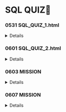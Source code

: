 # SQL QUIZ📃

<h3>0531 SQL_QUIZ_1.html</h3>

<details>  
<strong>😎참여 인원</strong>: 2명 (정주영, 조태익) <br>
<strong>📝내용</strong>: SQL 기본 문제 제작 <br>
<strong>🗂 FILE </strong> <br>
SQL_quiz_1.html
<br>
 <strong>💪feedback 3조(박철희, 유지현)</strong> <br>
> 1. 1번문제에서 해당 내선번호를 사용하는 사람들의 정보를 출력하는 것이기 때문에 내선번호가 함께 출력되면 좋을 것 같습니다. <br>
>     그리고 문제에 이름과 성을 같이 출력하라는 문구가 포함되어있으면 조금 더 좋을 것 같습니다. <br>
> 2. 문법에 오류가 있습니다. where 2번 사용되었고, 테이블명이 location이 아닌 locations로 수정해야 할 것 같습니다. <br>
> 3. 4번 문제에서 s가 포함된 도시를 구하라는 언급이 정확하게 있으면 좋을 것 같습니다.
> 4. 5번 문제를 풀어보며 년수를 구하는 방법에 대해서 새롭게 알 수 있었습니다.
> 5. 지금까지 배운 많은 내용이 있어서 복습하기 좋았습니다. 

</details>

<h3>0601 SQL_QUIZ_2.html</h3>

<details>  
<strong>😎참여 인원</strong>: 3명 (김수연, 부석민, 정주영) <br>
<strong>📝내용</strong>: SQL outer_join 이용한 문제 제작 <br>
<strong>🗂 FILE </strong> <br>
SQL_quiz_2.html

</details>

<h3>0603 MISSION</h3>


<details>  
<strong>😎참여 인원</strong>: 5명 (반재광, 이홍주, 이진영, 정주영A, 정주영B) <br>
<strong>📝내용</strong>: 자율주제로 페이지단 제작 및 SQL query 제작 <br>
<strong>🗂 FILE </strong> <br>
0603mission.sql <br>
0603mission_celebrity_ERD.pdf <br>
PROGRAMS_wiki.pdf <br>

</details>

<h3>0607 MISSION</h3>


<details>  
<strong>😎참여 인원</strong>: 4명 (류선영, 손유진, 이성규, 정주영A) <br>
<strong>📝내용</strong>: 자율주제로 SQL query 제작 <br>
<strong>🗂 FILE </strong> <br>
folder: 0607mission <br>
folder: sqlfinal <br>
before feedback : sqlfinal.html <br>
after feedback : sqlfinal(v2).html <br>

</details>
